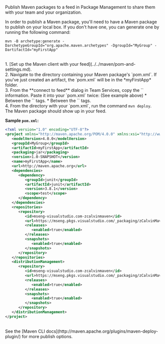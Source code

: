 Publish Maven packages to a feed in Package Management to share them with your team and your organization.

In order to publish a Maven package, you'll need to have a Maven package to publish on your local box. 
If you don't have one, you can generate one by running the following command:

```no-highlight
mvn -B archetype:generate -DarchetypeGroupId="org.apache.maven.archetypes" -DgroupId="MyGroup" -DartifactId="myFirstApp"
```
<br>
1. [Set up the Maven client with your feed](../../maven/pom-and-settings.md).
<br>
2. Navigate to the directory containing your Maven package's `pom.xml`.  If you've just created an artifact, the `pom.xml` will be in the *myFirstApp* folder.
<br>
3. From the **connect to feed** dialog in Team Services, copy the `<repository>` information. Paste it into your `pom.xml` twice: (See example above)
    * Between the `<repositories>` tags.
    * Between the `<distributionManagement>` tags. 
<br>
4. From the directory with your `pom.xml`, run the command <code>mvn deploy</code>. The Maven package should show up in your feed.

**Sample `pom.xml`:**

```xml
<?xml version="1.0" encoding="UTF-8"?>
<project xmlns="http://maven.apache.org/POM/4.0.0" xmlns:xsi="http://www.w3.org/2001/XMLSchema-instance" xsi:schemaLocation="http://maven.apache.org/POM/4.0.0 http://maven.apache.org/maven-v4_0_0.xsd">
   <modelVersion>4.0.0</modelVersion>
   <groupId>MyGroup</groupId>
   <artifactId>myFirstApp</artifactId>
   <packaging>jar</packaging>
   <version>1.0-SNAPSHOT</version>
   <name>myFirstApp</name>
   <url>http://maven.apache.org</url>
   <dependencies>
      <dependency>
         <groupId>junit</groupId>
         <artifactId>junit</artifactId>
         <version>3.8.1</version>
         <scope>test</scope>
      </dependency>
   </dependencies>
   <repositories>
      <repository>
         <id>mseng-visualstudio.com-zcalvinmaven</id>
         <url>https://mseng.pkgs.visualstudio.com/_packaging/zCalvinMaven2/maven/v1</url>
         <releases>
            <enabled>true</enabled>
         </releases>
         <snapshots>
            <enabled>true</enabled>
         </snapshots>
      </repository>
   </repositories>
   <distributionManagement>
      <repository>
         <id>mseng-visualstudio.com-zcalvinmaven</id>
         <url>https://mseng.pkgs.visualstudio.com/_packaging/zCalvinMaven2/maven/v1</url>
         <releases>
            <enabled>true</enabled>
         </releases>
         <snapshots>
            <enabled>true</enabled>
         </snapshots>
      </repository>
   </distributionManagement>
</project>
```

<br>
See the [Maven CLI docs](http://maven.apache.org/plugins/maven-deploy-plugin/) for more publish options.